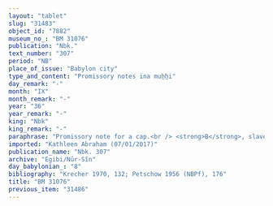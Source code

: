 ```yaml
---
layout: "tablet"
slug: "31483"
object_id: "7882"
museum_no_: "BM 31076"
publication: "Nbk."
text_number: "307"
period: "NB"
place_of_issue: "Babylon city"
type_and_content: "Promissory notes ina muẖẖi"
day_remark: "-"
month: "IX"
month_remark: "-"
year: "36"
year_remark: "-"
king: "Nbk"
king_remark: "-"
paraphrase: "Promissory note for a cap.<br /> <strong>B</strong>, slave of <strong>C</strong>, owes 1 turban (<em>kubsu</em>) worth 3 shekels of silver to <strong>A</strong>, to be delivered in Nisan (I). The debtor swore by S&icirc;n and Marduk that by the end of Nisan he would pay (the price of) the cap to <strong>A</strong>. Witnesses.<br /> &nbsp;<br /> <strong>A </strong>= Nab&ucirc;-ahhē-iddin/&Scaron;ulāya//Egibi; <strong>B </strong>= Silīm-Bēl, slave of <strong>C</strong>; <strong>C </strong>= Bēl-uballiṭ"
imported: "Kathleen Abraham (07/01/2017)"
publication_name: "Nbk. 307"
archive: "Egibi/Nūr-Sîn"
day_babylonian_: "8"
bibliography: "Krecher 1970, 132; Petschow 1956 (NBPf), 176"
title: "BM 31076"
previous_item: "31486"
---
```

